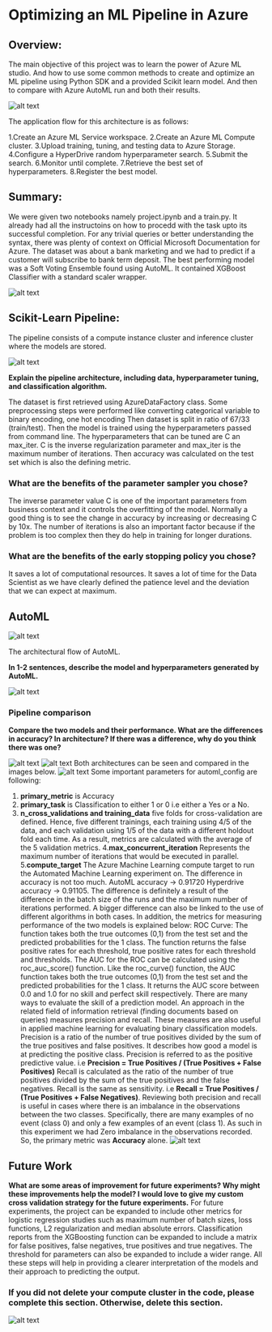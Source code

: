 # Optimizing an ML Pipeline in Azure

## Overview: 
The main objective of this project was to learn the power of Azure ML studio. And how to use some common methods to create and optimize an ML pipeline using Python SDK and a provided Scikit learn model. And then to compare with Azure AutoML run and both their results. 

![alt text](https://github.com/hammad-alt/udacityproject1/blob/main/images2/Design.png)

The application flow for this architecture is as follows:

1.Create an Azure ML Service workspace.
2.Create an Azure ML Compute cluster.
3.Upload training, tuning, and testing data to Azure Storage.
4.Configure a HyperDrive random hyperparameter search.
5.Submit the search.
6.Monitor until complete.
7.Retrieve the best set of hyperparameters.
8.Register the best model.
## Summary: 

We were given two notebooks namely project.ipynb and a train.py. It already had all the instructoins on how to procedd with the task upto its successful completion. For any trivial queries or better understanding the syntax, there was plenty of context on Official Microsoft Documentation for Azure. The dataset was about a bank marketing and we had to predict if a customer will subscribe to bank term deposit. The best performing model was a Soft Voting Ensemble found using AutoML. It contained XGBoost Classifier with a standard scaler wrapper.

![alt text](https://github.com/hammad-alt/udacityproject1/blob/main/images/1.PNG)


## Scikit-Learn Pipeline: 

The pipeline consists of a compute instance cluster and inference cluster where the models are stored.

![alt text](https://github.com/hammad-alt/udacityproject1/blob/main/images2/Capture2.png)

**Explain the pipeline architecture, including data, hyperparameter tuning, and classification algorithm.**

The dataset is first retrieved using AzureDataFactory class. Some preprocessing steps were performed like converting categorical variable to binary encoding, one hot encoding
Then dataset is split in ratio of 67/33 (train/test). Then the model is trained using the hyperparameters passed from command line. The hyperparameters that can be tuned are C an max_iter. C is the inverse regularization parameter and max_iter is the maximum number of iterations. Then accuracy was calculated on the test set which is also the defining metric.

### What are the benefits of the parameter sampler you chose?

The inverse parameter value C is one of the important parameters from business context and it controls the overfitting of the model. Normally a good thing is to see the change in accuracy by increasing or decreasing C by 10x. The number of iterations is also an important factor because if the problem is too complex then they do help in training for longer durations.

### What are the benefits of the early stopping policy you chose?

It saves a lot of computational resources. It saves a lot of time for the Data Scientist as we have clearly defined the patience level and the deviation that we can expect at maximum.

## AutoML

![alt text](https://github.com/hammad-alt/udacityproject1/blob/main/images2/image7-1.png)

The architectural flow of AutoML.

**In 1-2 sentences, describe the model and hyperparameters generated by AutoML.** 

![alt text](https://github.com/hammad-alt/udacityproject1/blob/main/images/2.PNG)

### Pipeline comparison

**Compare the two models and their performance. What are the differences in accuracy? In architecture? If there was a difference, why do you think there was one?**

![alt text](https://github.com/hammad-alt/udacityproject1/blob/main/images/3-hyper.PNG)
![alt text](https://github.com/hammad-alt/udacityproject1/blob/main/images/3-auto.PNG)
Both architectures can be seen and compared in the images below.
![alt text](https://github.com/hammad-alt/udacityproject1/blob/main/images/4.PNG)
Some important parameters for automl_config are following:
1. **primary_metric** is Accuracy
2. **primary_task** is Classification to either 1 or 0 i.e either a Yes or a No.
3. **n_cross_validations and training_data** five folds for cross-validation are defined. Hence, five different trainings, each training using 4/5 of the data, and each validation using 1/5 of the data with a different holdout fold each time. As a result, metrics are calculated with the average of the 5 validation metrics.
4.**max_concurrent_iteration** Represents the maximum number of iterations that would be executed in parallel.
5.**compute_target** The Azure Machine Learning compute target to run the Automated Machine Learning experiment on.
The difference in accuracy is not too much. AutoML accuracy -> 0.91720 Hyperdrive accuracy -> 0.91105. The difference is definitely a result of the difference in the batch size of the runs and the maximum number of iterations performed. A bigger difference can also be linked to the use of different algorithms in both cases. In addition, the metrics for measuring performance of the two models is explained below:
ROC Curve: The function takes both the true outcomes (0,1) from the test set and the predicted probabilities for the 1 class. The function returns the false positive rates for each threshold, true positive rates for each threshold and thresholds. The AUC for the ROC can be calculated using the roc_auc_score() function. Like the roc_curve() function, the AUC function takes both the true outcomes (0,1) from the test set and the predicted probabilities for the 1 class. It returns the AUC score between 0.0 and 1.0 for no skill and perfect skill respectively. 
There are many ways to evaluate the skill of a prediction model. An approach in the related field of information retrieval (finding documents based on queries) measures precision and recall. These measures are also useful in applied machine learning for evaluating binary classification models. Precision is a ratio of the number of true positives divided by the sum of the true positives and false positives. It describes how good a model is at predicting the positive class. Precision is referred to as the positive predictive value. i.e **Precision = True Positives / (True Positives + False Positives)** Recall is calculated as the ratio of the number of true positives divided by the sum of the true positives and the false negatives. Recall is the same as sensitivity. i.e **Recall = True Positives / (True Positives + False Negatives)**. Reviewing both precision and recall is useful in cases where there is an imbalance in the observations between the two classes. Specifically, there are many examples of no event (class 0) and only a few examples of an event (class 1). As such in this experiment we had Zero imbalance in the observations recorded. So, the primary metric was **Accuracy** alone.
![alt text](https://github.com/hammad-alt/udacityproject1/blob/main/images/4.1.PNG)
## Future Work
**What are some areas of improvement for future experiments? Why might these improvements help the model? I would love to give my custom cross validation strategy for the future experiments.** 
For future experiments, the project can be expanded to include other metrics for logistic regression studies such as maximum number of batch sizes, loss functions, L2 regularization and median absolute errors. Classification reports from the XGBoosting function can be expanded to include a matrix for false positives, false negatives, true positives and true negatives. The threshold for parameters can also be expanded to include a wider range. All these steps will help in providing a clearer interpretation of the models and their approach to predicting the output.

### If you did not delete your compute cluster in the code, please complete this section. Otherwise, delete this section. 
![alt text](https://github.com/hammad-alt/udacityproject1/blob/main/images/5.png)


